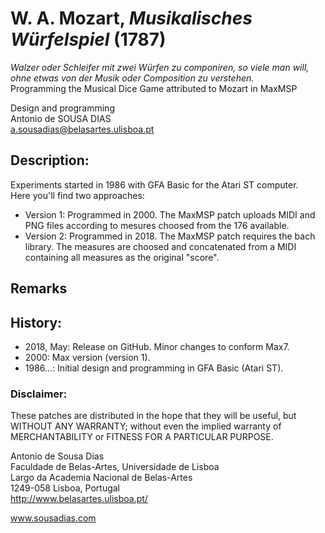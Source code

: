 # W. A. Mozart, _Musikalisches Würfelspiel_ (1787)
_Walzer oder Schleifer mit zwei Würfen zu componiren, so viele man will, ohne etwas von der Musik oder Composition zu verstehen._<br>
Programming the Musical Dice Game attributed to Mozart in MaxMSP

Design and programming<br>
Antonio de SOUSA DIAS<br>
a.sousadias@belasartes.ulisboa.pt

## Description:
Experiments started in 1986 with GFA Basic for the Atari ST computer.<br>
Here you'll find two approaches:
- Version 1: Programmed in 2000. The MaxMSP patch uploads MIDI and PNG files according to mesures choosed from the 176 available.
- Version 2: Programmed in 2018. The MaxMSP patch requires the bach library. The measures are choosed and concatenated from a MIDI containing all measures as the original "score".

## Remarks


## History:
- 2018, May: Release on GitHub. Minor changes to conform Max7.
- 2000: Max version (version 1).
- 1986...: Initial design and programming in GFA Basic (Atari ST).


### Disclaimer:
These patches are distributed in the hope that they will be useful, but WITHOUT ANY WARRANTY; without even the implied warranty of MERCHANTABILITY or FITNESS FOR A PARTICULAR PURPOSE.


Antonio de Sousa Dias<br>
Faculdade de Belas-Artes, Universidade de Lisboa<br>
Largo da Academia Nacional de Belas-Artes<br>
1249-058 Lisboa, Portugal<br>
http://www.belasartes.ulisboa.pt/

www.sousadias.com


